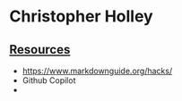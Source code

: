 # Christopher Holley
## <ins>**Resources**</ins>
- https://www.markdownguide.org/hacks/
- Github Copilot 
- 

